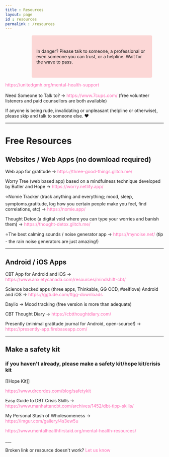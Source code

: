 ```yaml
---
title : Resources
layout: page
id : resources
permalink : /resources
---
```


<style>
a {
  color:#FF69B4;
  text-decoration: none;
}

a:visited {
  text-decoration: none;
}

a:hover {
  text-decoration: underline;
}

</style>
<p style="padding: 3em 1em; background: #fcd7d6; border-radius: 4px;max-width: 70%;padding-right: 15px; padding-left: 15px; margin-left: 16.666667%;"> 
In danger? Please talk to someone, a professional or even someone you can trust, or a helpline. Wait for the wave to pass. <br> 

<a> https://unitedgmh.org/mental-health-support </a> <br> <br>
Need Someone to Talk to? -> <a> https://www.7cups.com/ </a> (free volunteer listeners and paid counsellors are both available) 

If anyone is being rude, invalidating or unpleasant (helpline or otherwise), please skip and talk to someone else. ♥
<hr> 

# Free Resources

## Websites / Web Apps (no download required)

Web app for gratitude -><a> https://three-good-things.glitch.me/</a>

Worry Tree (web based app) based on a mindfulness technique developed by Butler and Hope -> <a> https://worry.netlify.app/</a>

⭐Nomie Tracker (track anything and everything; mood, sleep, symptoms.gratitude, log how you certain people make you feel, find correlations, etc) -> <a>https://nomie.app/</a>

Thought Detox (a digital void where you can type your worries and banish them) -> <a>https://thought-detox.glitch.me/</a>

⭐The best calming sounds / noise generator app -> <a>https://mynoise.net/ </a> (tip - the rain noise generators are just amazing!) 

<hr>

## Android / iOS Apps
CBT App for Android and iOS -> <a> https://www.anxietycanada.com/resources/mindshift-cbt/ </a>

Science backed apps (three apps, Thinkable, GG OCD, #selflove) Android and iOS -> <a>https://ggtude.com/#gg-downloads</a>

Daylio -> Mood tracking (free version is more than adequate) 

CBT Thought Diary -><a> https://cbtthoughtdiary.com/</a>

Presently (minimal gratitude journal for Android, open-source!) -><a> https://presently-app.firebaseapp.com/</a>

<hr>

## Make a safety kit

###  if you haven't already, please make a safety kit/hope kit/crisis kit

[[Hope Kit]]

<a> https://www.drcordes.com/blog/safetykit</a>

Easy Guide to DBT Crisis Skills -> <a> https://www.manhattancbt.com/archives/1452/dbt-tipp-skills/</a>

My Personal Stash of Wholesomeness -><a> https://imgur.com/gallery/4s3ew5u</a>

<a>https://www.mentalhealthfirstaid.org/mental-health-resources/</a>

</p>
___


Broken link or resource doesn't work? <a href ="https://x6lvi3x3kp9.typeform.com/to/s8MoB0oU"> Let us know </a>
